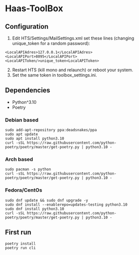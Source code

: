 # Haas-ToolBox

## Configuration

1. Edit HTS/Settings/MailSettings.xml set these lines (changing unique_token for a random password):
  ```
  <LocalAPIAdres>127.0.0.1</LocalAPIAdres>
  <LocalAPIPort>8095</LocalAPIPort>
  <LocalAPIToken/>unique_token<LocalAPIToken>
  ```
2. Restart HTS (kill mono and relaunch) or reboot your system.
3. Set the same token in toolbox_settings.ini.

## Dependencies
* Python^3.10
* Poetry

### Debian based
```
sudo add-apt-repository ppa:deadsnakes/ppa
sudo apt update
sudo apt install python3.10
curl -sSL https://raw.githubusercontent.com/python-poetry/poetry/master/get-poetry.py | python3.10 -
```

### Arch based
```
sudo pacman -s python
curl -sSL https://raw.githubusercontent.com/python-poetry/poetry/master/get-poetry.py | python3.10 -
```

### Fedora/CentOs
```
sudo dnf update && sudo dnf upgrade -y
sudo dnf install --enablerepo=updates-testing python3.10
sudo dnf install python3.10
curl -sSL https://raw.githubusercontent.com/python-poetry/poetry/master/get-poetry.py | python3.10 -
```

## First run
```
poetry install
poetry run cli
```

